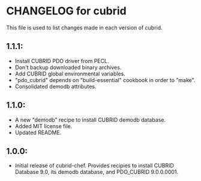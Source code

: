 # CHANGELOG for cubrid

This file is used to list changes made in each version of cubrid.

## 1.1.1:

- Install CUBRID PDO driver from PECL.
- Don't backup downloaded binary archives.
- Add CUBRID global environmental variables.
- "pdo_cubrid" depends on "build-essential" cookbook in order to "make".
- Consolidated demodb attributes.

## 1.1.0:

- A new "demodb" recipe to install CUBRID demodb database.
- Added MIT license file.
- Updated README.

## 1.0.0:

- Initial release of cubrid-chef. Provides recipies to install CUBRID Database 9.0, its demodb database, and PDO_CUBRID 9.0.0.0001.
